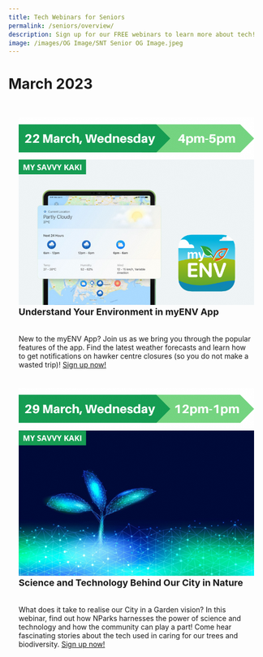 ```yaml
---
title: Tech Webinars for Seniors
permalink: /seniors/overview/
description: Sign up for our FREE webinars to learn more about tech!
image: /images/OG Image/SNT Senior OG Image.jpeg
---
```

# March 2023

<div class="row" style="padding: 20px 0px 0px 0px;">

<div class="col" style="padding: 10px 20px 10px 20px;">  <img src="/images/Mar%202023/Seniors_22%20Mar%202023.png"><br>
     <div class="header" style="font-size:18px"><b>Understand Your Environment in myENV App</b></div><br><br>New to the myENV App? Join us as we bring you through the popular features of the app. Find the latest weather forecasts and learn how to get notifications on hawker centre closures (so you do not make a wasted trip)! <a href="https://go.gov.sg/snt-myenv" target="_blank">Sign up now!</a>
	<br><br></div>

<div class="col" style="padding: 10px 20px 10px 20px;">  <img src="/images/Mar%202023/Seniors_29%20Mar%202023.png"><br>
	<div class="header" style="font-size:18px"><b>Science and Technology Behind Our City in Nature</b></div><br><br>What does it take to realise our City in a Garden vision? In this webinar, find out how NParks harnesses the power of science and technology and how the community can play a part! Come hear fascinating stories about the tech used in caring for our trees and biodiversity. <a href="https://go.gov.sg/nparks-sustech" target="_blank">Sign up now!</a>
	<br><br></div>